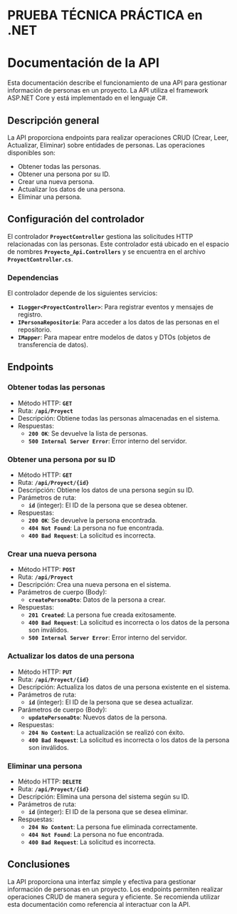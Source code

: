 # PRUEBA TÉCNICA PRÁCTICA en .NET

# **Documentación de la API**

Esta documentación describe el funcionamiento de una API para gestionar información de personas en un proyecto. La API utiliza el framework ASP.NET Core y está implementado en el lenguaje C#. 

## **Descripción general**

La API proporciona endpoints para realizar operaciones CRUD (Crear, Leer, Actualizar, Eliminar) sobre entidades de personas. Las operaciones disponibles son:

- Obtener todas las personas.
- Obtener una persona por su ID.
- Crear una nueva persona.
- Actualizar los datos de una persona.
- Eliminar una persona.

## **Configuración del controlador**

El controlador **`ProyectController`** gestiona las solicitudes HTTP relacionadas con las personas. Este controlador está ubicado en el espacio de nombres **`Proyecto_Api.Controllers`** y se encuentra en el archivo **`ProyectController.cs`**.

### **Dependencias**

El controlador depende de los siguientes servicios:

- **`ILogger<ProyectController>`**: Para registrar eventos y mensajes de registro.
- **`IPersonaRepositorie`**: Para acceder a los datos de las personas en el repositorio.
- **`IMapper`**: Para mapear entre modelos de datos y DTOs (objetos de transferencia de datos).

## **Endpoints**

### **Obtener todas las personas**

- Método HTTP: **`GET`**
- Ruta: **`/api/Proyect`**
- Descripción: Obtiene todas las personas almacenadas en el sistema.
- Respuestas:
    - **`200 OK`**: Se devuelve la lista de personas.
    - **`500 Internal Server Error`**: Error interno del servidor.

### **Obtener una persona por su ID**

- Método HTTP: **`GET`**
- Ruta: **`/api/Proyect/{id}`**
- Descripción: Obtiene los datos de una persona según su ID.
- Parámetros de ruta:
    - **`id`** (integer): El ID de la persona que se desea obtener.
- Respuestas:
    - **`200 OK`**: Se devuelve la persona encontrada.
    - **`404 Not Found`**: La persona no fue encontrada.
    - **`400 Bad Request`**: La solicitud es incorrecta.

### **Crear una nueva persona**

- Método HTTP: **`POST`**
- Ruta: **`/api/Proyect`**
- Descripción: Crea una nueva persona en el sistema.
- Parámetros de cuerpo (Body):
    - **`createPersonaDto`**: Datos de la persona a crear.
- Respuestas:
    - **`201 Created`**: La persona fue creada exitosamente.
    - **`400 Bad Request`**: La solicitud es incorrecta o los datos de la persona son inválidos.
    - **`500 Internal Server Error`**: Error interno del servidor.

### **Actualizar los datos de una persona**

- Método HTTP: **`PUT`**
- Ruta: **`/api/Proyect/{id}`**
- Descripción: Actualiza los datos de una persona existente en el sistema.
- Parámetros de ruta:
    - **`id`** (integer): El ID de la persona que se desea actualizar.
- Parámetros de cuerpo (Body):
    - **`updatePersonaDto`**: Nuevos datos de la persona.
- Respuestas:
    - **`204 No Content`**: La actualización se realizó con éxito.
    - **`400 Bad Request`**: La solicitud es incorrecta o los datos de la persona son inválidos.

### **Eliminar una persona**

- Método HTTP: **`DELETE`**
- Ruta: **`/api/Proyect/{id}`**
- Descripción: Elimina una persona del sistema según su ID.
- Parámetros de ruta:
    - **`id`** (integer): El ID de la persona que se desea eliminar.
- Respuestas:
    - **`204 No Content`**: La persona fue eliminada correctamente.
    - **`404 Not Found`**: La persona no fue encontrada.
    - **`400 Bad Request`**: La solicitud es incorrecta.

## **Conclusiones**

La API proporciona una interfaz simple y efectiva para gestionar información de personas en un proyecto. Los endpoints permiten realizar operaciones CRUD de manera segura y eficiente. Se recomienda utilizar esta documentación como referencia al interactuar con la API.

